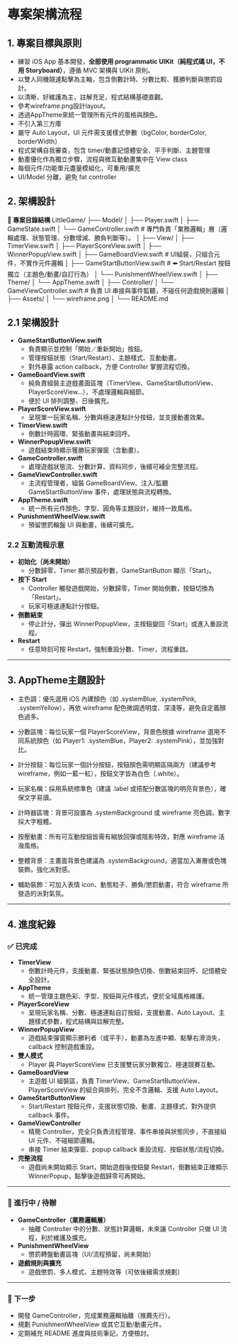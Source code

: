 #  專案架構流程

## 1. 專案目標與原則

- 練習 iOS App 基本開發，**全部使用 programmatic UIKit（純程式碼 UI，不用 Storyboard）**，遵循 MVC 架構與 UIKit 原則。
- 以雙人同機競速點擊為主軸，包含倒數計時、分數比較、獲勝判斷與懲罰設計。
- 以清晰、好維護為主，註解充足，程式結構基礎直觀。
- 參考wireframe.png設計layout。
- 透過AppTheme來統一管理所有元件的風格與顏色。
- 不引入第三方庫
- 嚴守 Auto Layout，UI 元件需支援樣式參數（bgColor, borderColor, borderWidth）
- 程式架構自我審查，包含 timer/動畫記憶體安全、平手判斷、主題管理
- 動畫優化作為獨立步驟，流程與微互動動畫集中在 View class
- 每個元件/功能單元盡量模組化，可重用/擴充
- UI/Model 分離，避免 fat controller


## 2. 架構設計

**📁 專案目錄結構**
LittleGame/
├── Model/
│   ├── Player.swift
│   ├── GameState.swift
│   └── GameController.swift            # 專門負責「業務邏輯」層（邏輯處理、狀態管理、分數增減、勝負判斷等）。
│
├── View/
│   ├── TimerView.swift
│   ├── PlayerScoreView.swift
│   ├── WinnerPopupView.swift
│   ├── GameBoardView.swift             # UI組裝，只組合元件，不實作元件邏輯
│   ├── GameStartButtonView.swift       # ⬅️ Start/Restart 按鈕獨立（主題色/動畫/自訂行為）
│   └── PunishmentWheelView.swift       <!-- 待開發 -->
│ 
├── Theme/
│   └── AppTheme.swift
│
├── Controller/
│   └── GameViewController.swift       # 負責 UI 串接與事件監聽，不碰任何遊戲規則邏輯
│
├── Assets/
│   └── wireframe.png
│
└── README.md

## 2.1 架構設計

- **GameStartButtonView.swift**
    - 負責顯示並控制「開始／重新開始」按鈕。
    - 管理按鈕狀態（Start/Restart）、主題樣式、互動動畫。
    - 對外暴露 action callback，方便 Controller 掌握流程切換。
- **GameBoardView.swift**
    - 純負責組裝主遊戲畫面區塊（TimerView、GameStartButtonView、PlayerScoreView…），不處理邏輯與細節。
    - 便於 UI 排列調整、日後擴充。
- **PlayerScoreView.swift**
    - 呈現單一玩家名稱、分數與極速連點計分按鈕，並支援動畫效果。
- **TimerView.swift**
    - 倒數計時圓環、緊張動畫與結束回呼。
- **WinnerPopupView.swift**
    - 遊戲結束時顯示獲勝玩家彈窗（含動畫）。
- **GameController.swift**
    - 處理遊戲狀態流、分數計算、資料同步，後續可補全完整流程。
- **GameViewController.swift**
    - 主流程管理者，組裝 GameBoardView、注入/監聽 GameStartButtonView 事件，處理狀態與流程轉換。
- **AppTheme.swift**
    - 統一所有元件顏色、字型、圓角等主題設計，維持一致風格。
- **PunishmentWheelView.swift**
    - 預留懲罰輪盤 UI 與動畫，後續可擴充。
    
### 2.2 互動流程示意

- **初始化（尚未開始）**
    - 分數歸零，Timer 顯示預設秒數，GameStartButton 顯示「Start」。
- **按下 Start**
    - Controller 觸發遊戲開始，分數歸零，Timer 開始倒數，按鈕切換為「Restart」。
    - 玩家可極速連點計分按鈕。
- **倒數結束**
    - 停止計分，彈出 WinnerPopupView，主按鈕變回「Start」或進入重設流程。
- **Restart**
    - 任意時刻可按 Restart，強制重設分數、Timer，流程重啟。

---


## 3. AppTheme主題設計
- 主色調：優先選用 iOS 內建顏色（如 .systemBlue, .systemPink, .systemYellow），再依 wireframe 配色微調透明度、深淺等，避免自定義顏色過多。

- 分數區塊：每位玩家一個 PlayerScoreView，背景色根據 wireframe 選用不同系統顏色（如 Player1: .systemBlue，Player2: .systemPink），並加強對比。

- 計分按鈕：每位玩家一個計分按鈕，按鈕顏色需明顯區隔兩方（建議參考 wireframe，例如一藍一紅），按鈕文字皆為白色（.white）。

- 玩家名稱：採用系統標準色（建議 .label 或搭配分數區塊的明亮背景色），確保文字易讀。

- 計時器區塊：背景可設置為 .systemBackground 或 wireframe 亮色調，數字採大字粗體。

- 按壓動畫：所有可互動按鈕皆需有縮放回彈或陰影特效，對應 wireframe 活潑風格。

- 整體背景：主畫面背景色建議為 .systemBackground，適當加入漸層或色塊裝飾，強化派對感。

- 輔助裝飾：可加入表情 icon、動態粒子、勝負/懲罰動畫，符合 wireframe 所營造的派對氣氛。

---

## 4. 進度紀錄

### ✅ 已完成
- **TimerView**
    - 倒數計時元件，支援動畫、緊張狀態顏色切換、倒數結束回呼、記憶體安全設計。
- **AppTheme**
    - 統一管理主題色彩、字型、按鈕與元件樣式，便於全域風格維護。
- **PlayerScoreView**
    - 呈現玩家名稱、分數、極速連點自訂按鈕，支援動畫、Auto Layout、主題樣式參數，程式結構與註解完整。
- **WinnerPopupView**
    - 遊戲結束彈窗顯示勝利者（或平手），動畫為左進中顯、點擊右滑消失，callback 控制遊戲重設。
- **雙人模式**
    - Player 與 PlayerScoreView 已支援雙玩家分數獨立、極速競賽互動。
- **GameBoardView**
    - 主遊戲 UI 組裝區，負責 TimerView、GameStartButtonView、PlayerScoreView 的組合與排列，完全不含邏輯、支援 Auto Layout。
- **GameStartButtonView**
    - Start/Restart 按鈕元件，支援狀態切換、動畫、主題樣式，對外提供 callback 事件。
- **GameViewController**
    - 精簡 Controller，完全只負責流程管理、事件串接與狀態同步，不直接組 UI 元件、不碰細節邏輯。
    - 串接 Timer 結束彈窗、popup callback 重設流程、按鈕狀態/流程切換。
- **完整流程**
    - 遊戲尚未開始顯示 Start，開始遊戲後按鈕變 Restart，倒數結束正確顯示 WinnerPopup，點擊後遊戲歸零可再開始。

---

### 🔄 進行中 / 待辦
- **GameController（業務邏輯層）**
    - 抽離 Controller 中的分數、狀態計算邏輯，未來讓 Controller 只做 UI 流程，利於維護及擴充。
- **PunishmentWheelView**
    - 懲罰轉盤動畫區塊（UI/流程預留，尚未開始）
- **遊戲規則與擴充**
    - 遊戲懲罰、多人模式、主題特效等（可依後續需求規劃）

---

### 🚩 下一步
- 開發 GameController，完成業務邏輯抽離（推薦先行）。
- 規劃 PunishmentWheelView 或其它互動/動畫元件。
- 定期補充 README 進度與技術筆記，方便檢討。

